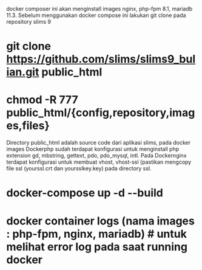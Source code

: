 docker composer ini akan menginstall images nginx, php-fpm 8.1, mariadb 11.3. Sebelum menggunakan docker compose ini lakukan git clone pada repository slims 9
# git clone https://github.com/slims/slims9_bulian.git public_html
# chmod -R 777 public_html/{config,repository,images,files}

Directory public_html adalah source code dari aplikasi slims, pada docker images Dockerphp sudah terdapat konfigurasi untuk menginstall php extension gd, mbstring, gettext, pdo, pdo_mysql, intl. Pada Dockernginx terdapat konfigurasi untuk membuat vhost, vhost-ssl (pastikan mengcopy file ssl (yourssl.crt dan yoursslkey.key) pada directory ssl.

# docker-compose up -d --build
# docker container logs (nama images : php-fpm, nginx, mariadb) # untuk melihat error log pada saat running docker
